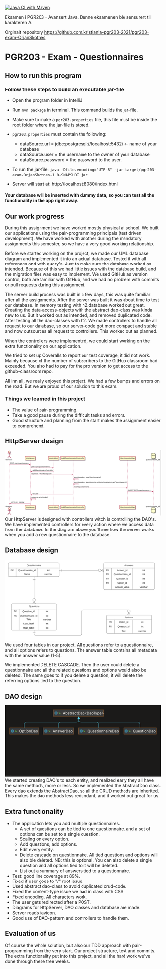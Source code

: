 [![Java CI with Maven](https://github.com/kristiania-pgr203-2021/pgr203-exam-OrjanSkotnes/actions/workflows/maven.yml/badge.svg)](https://github.com/kristiania-pgr203-2021/pgr203-exam-OrjanSkotnes/actions/workflows/maven.yml)

Eksamen i PGR203 - Avansert Java. Denne eksamenen ble sensurert til karakteren A. 

Orginalt repository https://github.com/kristiania-pgr203-2021/pgr203-exam-OrjanSkotnes

# PGR203 - Exam - Questionnaires

## How to run this program
### Follow these steps to build an executable jar-file
* Open the program folder in IntelliJ
* Run `mvn package` in terminal. This command builds the jar-file.
* Make sure to make a `pgr203.properties` file, this file must be inside the root folder where the jar-file is stored.
* `pgr203.properties` must contain the following:
  * dataSource.url = jdbc:postgresql://localhost:5432/ <- name of your database
  * dataSource.user = the username to the owner of your database
  * dataSource.password = the password to the user. 

* To run the jar-file: `java -Dfile.encoding="UTF-8" -jar target/pgr203-exam-OrjanSkotnes-1.0-SNAPSHOT.jar`
* Server will start at: http://localhost:8080/index.html

#### Your database will be inserted with dummy data, so you can test all the functionality in the app right away.

## Our work progress
During this assignment we have worked mostly physical at school. We built our applications using the pair-programming principals (test driven development).
We have worked with another during the mandatory assignments this semester, so we have a very good working relationship.

Before we started working on the project, we made our UML database diagram and implemented it into an actual database. Tested it with all references and with query's. Just to make sure the database worked as intended.
Because of this we had little issues with the database build, and the migration files was easy to implement.
We used GitHub as version control, both are familiar with GitHub, and we had no problem with commits or pull requests during this assignment.

The server build process was built in a few days, this was quite familiar after all the assignments. After the server was built it was about time to test our database.
In memory testing with h2.database worked out great. Creating the data-access-objects with the abstract dao-class was kinda new to us. But it worked out as intended, and removed duplicated code.
After testing all the dao-classes with h2. We made controllers to handle all request to our database, so our server-code got more compact and stable and now outsources all request to controllers. 
This worked out as planned.

When the controllers were implemented, we could start working on the extra functionality on our application. 

We tried to set up Coveralls to report our test coverage, it did not work. Mainly because of the number of subscribers to the GitHub classroom had exceeded. 
You also had to pay for the pro version to get access to the github-classroom repo. 

All inn all, we really enjoyed this project. We had a few bumps and errors on the road. But we are proud of our solution to this exam.


### Things we learned in this project
* The value of pair-programming.
* Take a good pause during the difficult tasks and errors.
* Good structure and planning from the start makes the assignment easier to comprehend.






## HttpServer design 
![](doc/httpServer.png)
Our HttpServer is designed with controllers witch is controlling the DAO's. We have implemented controllers for every action where we access data from the database. In the diagram above you'll see how the server works when you add a new questionnaire to the database. 

## Database design
![](doc/questionnaireDb.png)
We used four tables in our project. All questions refer to a questionnaire, and all options refers to questions.
The answer table contains all metadata with the answer value (1-5).

We implemented DELETE CASCADE. Then the user could delete a questionnaire and all the related questions and options would also be deleted.
The same goes to if you delete a question, it will delete the referring options tied to the question.

## DAO design
![](doc/dao.png)
We started creating DAO's to each entity, and realized early they all have the same methods, more or less. So we implemented the AbstractDao class.
Every dao extends the AbstractDao, so all the CRUD methods are inherited. This makes the dao methods less redundant, and it worked out great for us.

## Extra functionality 
* The application lets you add multiple questionnaires.
  * A set of questions can be tied to one questionnaire, and a set of options can be set to a single question.
  * Scaling on every option.
  * Add questions, add options.
  * Edit every entity.
  * Delete cascade on questionnaire. All tied questions and options will also ble deleted. NB: this is optional. You can also delete a single question and all options tied to it will be deleted.
  * List out a summary of answers tied to a questionnaire.
* Test: good line coverage at 89%.
* Fixed if user goes to "/" root issue.
* Used abstract dao-class to avoid duplicated crud-code.
* Fixed the content-type issue we had in class with CSS.
* Fixed encoding. All characters work.
* The user gets redirected after a POST.
* Diagrams for HttpServer, DAO classes and database are made.
* Server reads favicon.
* Good use of DAO-pattern and controllers to handle them.

## Evaluation of us
Of course the whole solution, but also our TDD approach with pair-programming from the very start. 
Our project structure, test and commits.
The extra functionality put into this project, and all the hard work we've done through these tree weeks.





